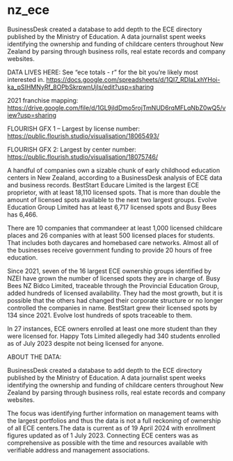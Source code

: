 # nz_ece
BusinessDesk created a database to add depth to the ECE directory published by the Ministry of Education. A data journalist spent weeks identifying the ownership and funding of childcare centers throughout New Zealand by parsing through business rolls, real estate records and company websites. 

DATA LIVES HERE: See “ece totals - r” for the bit you’re likely most interested in. 
https://docs.google.com/spreadsheets/d/1QI7_RDIaLxhYHoi-ka_pSIHMNyRf_8OPbSkrpwnUjIs/edit?usp=sharing 

2021 franchise mapping: https://drive.google.com/file/d/1GL9jIdDmo5rojTmNUD6rqMFLqNbZ0wQ5/view?usp=sharing 

FLOURISH GFX 1 – Largest by license number: https://public.flourish.studio/visualisation/18065493/ 

FLOURISH GFX 2: Largest by center number: https://public.flourish.studio/visualisation/18075746/ 

A handful of companies own a sizable chunk of early childhood education centers in New Zealand, according to a BusinessDesk analysis of ECE data and business records. BestStart Educare Limited is the largest ECE proprietor, with at least 18,110 licensed spots. That is more than double the amount of licensed spots available to the next two largest groups. Evolve Education Group Limited has at least 6,717 licensed spots and Busy Bees has 6,466. 

There are 10 companies that commandeer at least 1,000 licensed childcare places and 26 companies with at least 500 licensed places for students. That includes both daycares and homebased care networks. Almost all of the businesses receive government funding to provide 20 hours of free education. 

Since 2021, seven of the 16 largest ECE ownership groups identified by NZEI have grown the number of licensed spots they are in charge of. Busy Bees NZ Bidco Limited, traceable through the Provincial Education Group, added hundreds of licensed availability. They had the most growth, but it is possible that the others had changed their corporate structure or no longer controlled the companies in name. BestStart grew their licensed spots by 134 since 2021. Evolve lost hundreds of spots traceable to them. 

In 27 instances, ECE owners enrolled at least one more student than they were licensed for. Happy Tots Limited allegedly had 340 students enrolled as of July 2023 despite not being licensed for anyone. 


ABOUT THE DATA:

BusinessDesk created a database to add depth to the ECE directory published by the Ministry of Education. A data journalist spent weeks identifying the ownership and funding of childcare centers throughout New Zealand by parsing through business rolls, real estate records and company websites. 

The focus was identifying further information on management teams with the largest portfolios and thus the data is not a full reckoning of ownership of all ECE centers.The data is current as of 19 April 2024 with enrollment figures updated as of 1 July 2023. Connecting ECE centers was as comprehensive as possible with the time and resources available with verifiable address and management associations.
